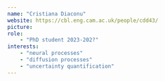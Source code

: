 ```yaml
---
name: "Cristiana Diaconu"
website: https://cbl.eng.cam.ac.uk/people/cdd43/ 
picture:
role:
    - "PhD student 2023-202?"
interests:
    - "neural processes"
    - "diffusion processes"
    - "uncertainty quantification"
---
```

